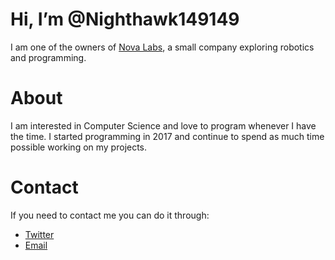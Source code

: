 # Hi, I’m @Nighthawk149149
I am one of the owners of [Nova Labs](https://github.com/Nova-Labs-US), a small company exploring robotics and programming.

# About
I am interested in Computer Science and love to program whenever I have the time. I started programming in 2017 and continue to spend as much time possible working on my projects.

# Contact
If you need to contact me you can do it through:
- [Twitter](https://twitter.com/Nighthawk149149)
- [Email](nickstienz@gmail.com)
